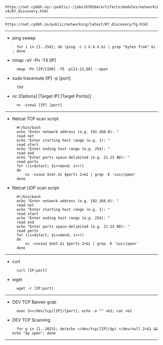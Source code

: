    https://net.cybbh.io/-/public/-/jobs/878264/artifacts/modules/networking/slides-v4/07_discovery.html
_________________________________________________________________________________________________________________
    https://net.cybbh.io/public/networking/latest/07_discovery/fg.html
_________________________________________________________________________________________________________________
- ping sweep
  
        for i in {1..254}; do (ping -c 1 X.X.X.$i | grep "bytes from" &) ; done

- nmap -sV -Pn -T4 [IP]

        nmap -Pn [IP/CIDR] -T5 -p[21-23,80] --open

- sudo traceroute [IP] -p [port]

        tbd

- nc [Options] [Target IP] [Target Port(s)]

        nc -zvnw1 [IP] [port]
_________________________________________________________________________________________________________________
- Netcat TCP scan script

        #!/bin/bash
        echo "Enter network address (e.g. 192.168.0): "
        read net
        echo "Enter starting host range (e.g. 1): "
        read start
        echo "Enter ending host range (e.g. 254): "
        read end
        echo "Enter ports space-delimited (e.g. 21-23 80): "
        read ports
        for ((i=$start; $i<=$end; i++))
        do
            nc -nvzw1 $net.$i $ports 2>&1 | grep -E 'succ|open'
        done

- Netcat UDP scan script
 
        #!/bin/bash
        echo "Enter network address (e.g. 192.168.0): "
        read net
        echo "Enter starting host range (e.g. 1): "
        read start
        echo "Enter ending host range (e.g. 254): "
        read end
        echo "Enter ports space-delimited (e.g. 21-23 80): "
        read ports
        for ((i=$start; $i<=$end; i++))
        do
            nc -nuvzw1 $net.$i $ports 2>&1 | grep -E 'succ|open'
        done
_________________________________________________________________________________________________________________
- curl

        curl [IP:port]

- wget

        wget -r [IP:port]
_________________________________________________________________________________________________________________
- DEV TCP Banner grab

        exec 3<>/dev/tcp/[IP]/[port]; echo -e "" >&3; cat <&3

- DEV TCP Scanning

        for p in {1..1023}; do(echo >/dev/tcp/[IP]/$p) >/dev/null 2>&1 && echo "$p open"; done
_________________________________________________________________________________________________________________
